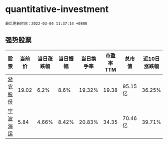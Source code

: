 # quantitative-investment

`最后更新时间：2022-03-04 11:37:14 +0800`

## 强势股票

|股票|当前价|当日涨跌幅|当日振幅|当日换手率|市盈率TTM|总市值|近10日涨跌幅|
|----|----|----|----|----|----|----|----|
|[浙农股份](https://xueqiu.com/S/SZ002758)|19.02|6.2%|8.6%|19.32%|19.38|95.15亿|36.25%|
|[宁波海运](https://xueqiu.com/S/SH600798)|5.84|4.66%|8.42%|20.83%|34.35|70.46亿|39.71%|
